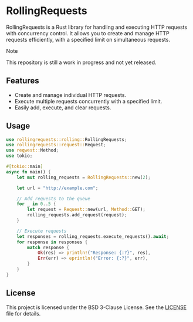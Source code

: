 # RollingRequests

RollingRequests is a Rust library for handling and executing HTTP requests with concurrency control. It allows you to create and manage HTTP requests efficiently, with a specified limit on simultaneous requests.

>[!NOTE]
> This repository is still a work in progress and not yet released.

## Features

- Create and manage individual HTTP requests.
- Execute multiple requests concurrently with a specified limit.
- Easily add, execute, and clear requests.

## Usage

```rust
use rollingrequests::rolling::RollingRequests;
use rollingrequests::request::Request;
use reqwest::Method;
use tokio;

#[tokio::main]
async fn main() {
    let mut rolling_requests = RollingRequests::new(2);

    let url = "http://example.com";

    // Add requests to the queue
    for _ in 0..5 {
        let request = Request::new(url, Method::GET);
        rolling_requests.add_request(request);
    }

    // Execute requests
    let responses = rolling_requests.execute_requests().await;
    for response in responses {
        match response {
            Ok(res) => println!("Response: {:?}", res),
            Err(err) => eprintln!("Error: {:?}", err),
        }
    }
}
```

## License

This project is licensed under the BSD 3-Clause License. See the [LICENSE](LICENSE) file for details.
